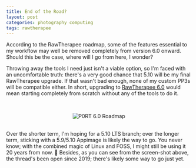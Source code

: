 ```yaml
---
title: End of the Road?
layout: post
categories: photography computing
tags: rawtherapee
---
```


According to the RawTherapee roadmap, some of the features essential to my workflow may well be removed completely from version 6.0 onward. Should this be the case, where will I go from here, I wonder?

Throwing away the tools I need just isn't a viable option, so I'm faced with an uncomfortable truth: there's a very good chance that 5.10 will be my final RawTherapee upgrade. If that wasn't bad enough, none of my custom PP3s will be compatible either. In short, upgrading to [RawTherapee 6.0](https://github.com/Beep6581/RawTherapee/milestone/10) would mean starting completely from scratch without any of the tools to do it. 

<p><br><center><img src="https://api.pikwy.com/web/64cac0f054f49e22663157b0.png" alt="P0RT 6.0 Roadmap"></center><br></p>

<!-- In an ideal world, things would be more flexible (think of the way plugins work in GIMP or addons work in Firefox); tools could be maintained independently, and the user would get to choose their own destiny. Unfortunately, though, this isn't practically possible; I'm merely affording myself the luxury of a brief flight of fantacy. -->

Over the shorter term, I'm hoping for a 5.10 LTS branch; over the longer term, sticking with a 5.9/5.10 Appimage is likely the way to go. You never know; with the combined magic of Linux and FOSS, I might still be using it 20 years from now. 💾 Besides, as you can see from the screen-shot above, the thread's been open since 2019; there's likely some way to go just yet.
